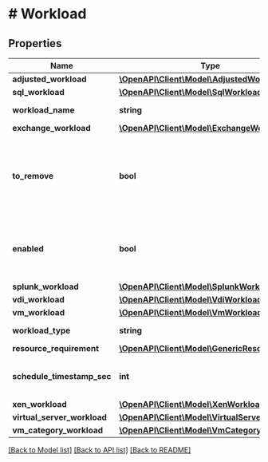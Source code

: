 # # Workload

## Properties

Name | Type | Description | Notes
------------ | ------------- | ------------- | -------------
**adjusted_workload** | [**\OpenAPI\Client\Model\AdjustedWorkload**](AdjustedWorkload.md) |  | [optional]
**sql_workload** | [**\OpenAPI\Client\Model\SqlWorkload**](SqlWorkload.md) |  | [optional]
**workload_name** | **string** | Workload name. | [optional]
**exchange_workload** | [**\OpenAPI\Client\Model\ExchangeWorkload**](ExchangeWorkload.md) |  | [optional]
**to_remove** | **bool** | The variable to indicated if the workload is used as removed workload. | [optional] [default to false]
**enabled** | **bool** | The variable to indicate if the workload is enabled. | [optional] [default to true]
**splunk_workload** | [**\OpenAPI\Client\Model\SplunkWorkload**](SplunkWorkload.md) |  | [optional]
**vdi_workload** | [**\OpenAPI\Client\Model\VdiWorkload**](VdiWorkload.md) |  | [optional]
**vm_workload** | [**\OpenAPI\Client\Model\VmWorkload**](VmWorkload.md) |  | [optional]
**workload_type** | **string** | The type of workload. | [optional]
**resource_requirement** | [**\OpenAPI\Client\Model\GenericResourceSpec**](GenericResourceSpec.md) |  | [optional]
**schedule_timestamp_sec** | **int** | The scheduled timestamp in seconds. | [optional]
**xen_workload** | [**\OpenAPI\Client\Model\XenWorkload**](XenWorkload.md) |  | [optional]
**virtual_server_workload** | [**\OpenAPI\Client\Model\VirtualServerWorkload**](VirtualServerWorkload.md) |  | [optional]
**vm_category_workload** | [**\OpenAPI\Client\Model\VmCategoryWorkload**](VmCategoryWorkload.md) |  | [optional]

[[Back to Model list]](../../README.md#models) [[Back to API list]](../../README.md#endpoints) [[Back to README]](../../README.md)
